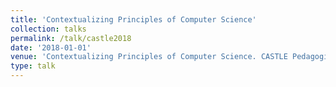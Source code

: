 ```yaml
---
title: 'Contextualizing Principles of Computer Science'
collection: talks
permalink: /talk/castle2018
date: '2018-01-01'
venue: 'Contextualizing Principles of Computer Science. CASTLE Pedagogical Happy Hour. Philadelphia, PA. May, 2018.  CASTLE Summit at Drexel University. Faculty Panelist. Philadelphia, PA. May, 2018'
type: talk
---
```


